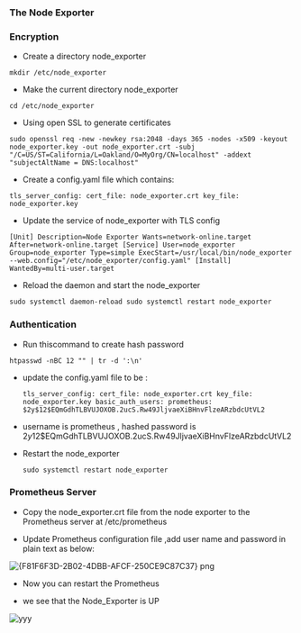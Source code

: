 ### ****The Node Exporter****
### Encryption
- Create a directory node_exporter

`mkdir /etc/node_exporter`

- Make the current directory node_exporter

`cd /etc/node_exporter `

 - Using open SSL to generate certificates
   
`sudo openssl req -new -newkey rsa:2048 -days 365 -nodes -x509 -keyout node_exporter.key -out node_exporter.crt -subj "/C=US/ST=California/L=Oakland/O=MyOrg/CN=localhost" -addext "subjectAltName = DNS:localhost"
`
- Create a config.yaml file which contains:

`tls_server_config:
  cert_file: node_exporter.crt
  key_file: node_exporter.key`
  
- Update the service of node_exporter with TLS config 

`[Unit]
Description=Node Exporter
Wants=network-online.target
After=network-online.target
[Service]
User=node_exporter
Group=node_exporter
Type=simple
ExecStart=/usr/local/bin/node_exporter --web.config="/etc/node_exporter/config.yaml"
[Install]
WantedBy=multi-user.target`

- Reload the daemon and start the node_exporter

`sudo systemctl daemon-reload
sudo systemctl restart node_exporter`

### Authentication

- Run thiscommand to create hash password
  
`htpasswd -nBC 12 "" | tr -d ':\n'`

- update the config.yaml file to be :

  `tls_server_config:
  cert_file: node_exporter.crt
  key_file: node_exporter.key
basic_auth_users:
  prometheus: $2y$12$EQmGdhTLBVUJOXOB.2ucS.Rw49JljvaeXiBHnvFlzeARzbdcUtVL2
`
- username is prometheus , hashed password is  $2y$12$EQmGdhTLBVUJOXOB.2ucS.Rw49JljvaeXiBHnvFlzeARzbdcUtVL2

 - Restart the node_exporter

    `sudo systemctl restart node_exporter
`

### ****Prometheus Server****

- Copy the node_exporter.crt file from the node exporter to the Prometheus server at /etc/prometheus

- Update Prometheus configuration file ,add user name and password in plain text as below:
  
![{F81F6F3D-2B02-4DBB-AFCF-250CE9C87C37} png](https://github.com/Menna004/authentication-between-prometheus-Server-and-target/assets/88343123/7d5db078-f691-4621-b13c-05a9baafd10b)


- Now you can restart the Prometheus 

- we see that the Node_Exporter is UP 

![yyy](https://github.com/Menna004/authentication-between-prometheus-Server-and-target/assets/88343123/c7d3d7ca-afcd-4ffb-b647-37b6e92ce54d)

